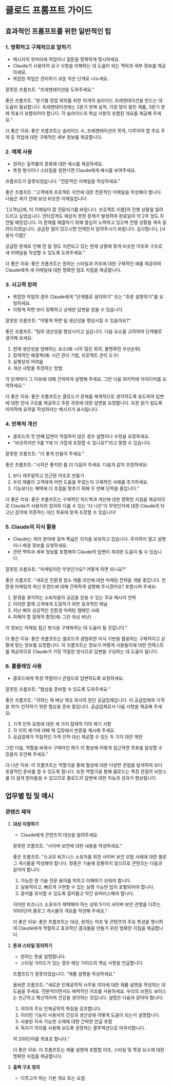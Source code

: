 # 클로드 프롬프트 가이드

## 효과적인 프롬프트를 위한 일반적인 팁

### 1. 명확하고 구체적으로 말하기
   - 메시지의 첫머리에 작업이나 질문을 명확하게 명시하세요.
   - Claude가 사용자의 요구 사항을 이해하는 데 도움이 되는 맥락과 세부 정보를 제공하세요.
   - 복잡한 작업은 관리하기 쉬운 작은 단계로 나누세요.

   잘못된 프롬프트:
   "프레젠테이션을 도와주세요."

   좋은 프롬프트:
   "분기별 영업 회의를 위한 10개의 슬라이드 프레젠테이션을 만드는 데 도움이 필요합니다. 프레젠테이션에는 2분기 판매 실적, 가장 많이 팔린 제품, 3분기 판매 목표가 포함되어야 합니다. 각 슬라이드의 핵심 사항이 포함된 개요를 제공해 주세요."

   더 좋은 이유: 좋은 프롬프트는 슬라이드 수, 프레젠테이션의 목적, 다루어야 할 주요 주제 등 작업에 대한 구체적인 세부 정보를 제공합니다.

### 2. 예제 사용
   - 원하는 출력물의 종류에 대한 예시를 제공하세요.
   - 특정 형식이나 스타일을 원한다면 Claude에게 예시를 보여주세요.

   프롬프트가 잘못되었습니다:
   "전문적인 이메일을 작성하세요."

   좋은 프롬프트:
   "고객에게 프로젝트 지연에 대한 전문적인 이메일을 작성해야 합니다. 다음은 제가 전에 보낸 비슷한 이메일입니다:

   '[고객님]께,
   이 이메일이 잘 전달되기를 바랍니다. 프로젝트 이름]의 진행 상황을 알려드리고 싶었습니다. 안타깝게도 예상치 못한 문제가 발생하여 완료일이 약 2주 정도 지연될 예정입니다. 이 문제를 해결하기 위해 열심히 노력하고 있으며 진행 상황을 계속 알려드리겠습니다.
   궁금한 점이 있으시면 언제든지 알려주시기 바랍니다.
   감사합니다,
   [사용자 이름]'

   공급망 문제로 인해 한 달 정도 지연되고 있는 현재 상황에 맞게 비슷한 어조와 구조로 새 이메일을 작성할 수 있도록 도와주세요."

   더 좋은 이유: 좋은 프롬프트는 원하는 스타일과 어조에 대한 구체적인 예를 제공하여 Claude에게 새 이메일에 대한 명확한 참조 지점을 제공합니다.

### 3. 사고력 장려
   - 복잡한 작업의 경우 Claude에게 "단계별로 생각하기" 또는 "추론 설명하기"를 요청하세요.
   - 이렇게 하면 보다 정확하고 상세한 답변을 얻을 수 있습니다.

   잘못된 프롬프트:
   "어떻게 하면 팀 생산성을 향상시킬 수 있을까요?"

   좋은 프롬프트:
   "팀의 생산성을 향상시키고 싶습니다. 다음 요소를 고려하여 단계별로 생각해 보세요:
   1. 현재 생산성을 방해하는 요소(예: 너무 많은 회의, 불명확한 우선순위)
   2. 잠재적인 해결책(예: 시간 관리 기법, 프로젝트 관리 도구)
   3. 실행상의 어려움
   4. 개선 사항을 측정하는 방법

   각 단계마다 그 이유에 대해 간략하게 설명해 주세요. 그런 다음 마지막에 아이디어를 요약하세요."

   더 좋은 이유: 좋은 프롬프트는 클로드가 문제를 체계적으로 생각하도록 유도하여 답변에 대한 안내 구조를 제공하고 추론 과정에 대한 설명을 요청합니다. 또한 읽기 쉽도록 마지막에 요약을 작성하라는 메시지가 표시됩니다.

### 4. 반복적 개선
   - 클로드의 첫 번째 답변이 적절하지 않은 경우 설명이나 수정을 요청하세요.
   - "비슷하지만 X를 Y에 더 가깝게 조정할 수 있나요?"라고 말할 수 있습니다.

   잘못된 프롬프트:
   "더 좋게 만들어 주세요."

   좋은 프롬프트:
   "시작은 좋지만 좀 더 다듬어 주세요. 다음과 같이 조정하세요:
   1. 보다 캐주얼하고 친근한 어조로 만들기
   2. 우리 제품이 고객에게 어떤 도움을 주었는지 구체적인 사례를 추가하세요.
   3. 기능보다는 혜택에 더 초점을 맞추기 위해 두 번째 단락을 줄입니다."

   더 좋은 이유: 좋은 프롬프트는 구체적인 피드백과 개선에 대한 명확한 지침을 제공하므로 Claude가 사용자의 정의와 다를 수 있는 '더 나은'이 무엇인지에 대한 Claude의 타고난 감각에 의존하는 대신 목표에 맞게 조정할 수 있습니다!

### 5. Claude의 지식 활용
   - Claude는 여러 분야에 걸쳐 폭넓은 지식을 보유하고 있습니다. 주저하지 말고 설명이나 배경 정보를 요청하세요.
   - 관련 맥락과 세부 정보를 포함해야 Claude의 답변이 최대한 도움이 될 수 있습니다.

   잘못된 프롬프트:
   "마케팅이란 무엇인가요? 어떻게 하면 되나요?"

   좋은 프롬프트:
   "새로운 친환경 청소 제품 라인에 대한 마케팅 전략을 개발 중입니다. 친환경 마케팅의 최신 트렌드에 대해 간략하게 설명해 주시겠어요? 포함시켜 주세요:
   1. 환경을 생각하는 소비자들의 공감을 얻을 수 있는 주요 메시지 전략
   2. 이러한 잠재 고객에게 도달하기 위한 효과적인 채널
   3. 지난 해의 성공적인 친환경 마케팅 캠페인 사례
   4. 피해야 할 잠재적 함정(예: 그린 워싱 비난)

   이 정보는 마케팅 접근 방식을 구체화하는 데 도움이 될 것입니다."

   더 좋은 이유: 좋은 프롬프트는 클로드의 광범위한 지식 기반을 활용하는 구체적이고 상황에 맞는 정보를 요청합니다. 이 프롬프트는 정보가 어떻게 사용될지에 대한 컨텍스트를 제공하므로 Claude가 가장 적절한 방식으로 답변을 구성하는 데 도움이 됩니다.

### 6. 롤플레잉 사용
   - 클로드에게 특정 역할이나 관점으로 답변하도록 요청하세요.

   잘못된 프롬프트:
   "협상을 준비할 수 있도록 도와주세요."

   좋은 프롬프트:
   "귀하는 제 배낭 제조 회사의 원단 공급업체입니다. 이 공급업체와 가격을 10% 인하하기 위한 협상을 준비 중입니다. 공급업체로서 다음 사항을 제공해 주세요:
   1. 가격 인하 요청에 대한 세 가지 잠재적 이의 제기 사항
   2. 각 이의 제기에 대해 제 입장에서 반론을 제시해 주세요.
   3. 공급업체가 직접적인 가격 인하 대신 제공할 수 있는 두 가지 대안 제안

   그런 다음, 역할을 바꿔서 구매자인 제가 이 협상에 어떻게 접근하면 목표를 달성할 수 있을지 조언해 주세요."

   더 나은 이유: 이 프롬프트는 역할극을 통해 협상에 대한 다양한 관점을 탐색하여 보다 포괄적인 준비를 할 수 있도록 합니다. 또한 역할극을 통해 클로드는 특정 관점의 뉘앙스를 더 쉽게 받아들일 수 있으므로 클로드의 답변에 대한 지능과 성과가 향상됩니다.

## 업무별 팁 및 예시

### 콘텐츠 제작

1. **대상 지정하기**
   - Claude에게 콘텐츠의 대상을 알려주세요.

   잘못된 프롬프트:
   "사이버 보안에 대한 내용을 작성하세요."

   좋은 프롬프트:
   "소규모 비즈니스 소유자를 위한 사이버 보안 모범 사례에 대한 블로그 게시물을 작성해야 합니다. 청중은 기술에 정통하지 않으므로 콘텐츠는 다음과 같아야 합니다:
   1. 가능한 한 기술 전문 용어를 피하고 이해하기 쉬워야 합니다.
   2. 실용적이고, 빠르게 구현할 수 있는 실행 가능한 팁이 포함되어야 합니다.
   3. 흥미를 유지할 수 있도록 흥미롭고 약간 유머러스해야 합니다.

   이러한 비즈니스 소유자가 채택해야 하는 상위 5가지 사이버 보안 관행을 다루는 1000단어 블로그 게시물의 개요를 작성해 주세요."

   더 좋은 이유: 좋은 프롬프트는 대상, 원하는 어조 및 콘텐츠의 주요 특성을 명시하여 Claude에게 적절하고 효과적인 결과물을 만들기 위한 명확한 지침을 제공합니다.

2. **톤과 스타일 정의하기**
   - 원하는 톤을 설명합니다.
   - 스타일 가이드가 있는 경우 해당 가이드의 핵심 사항을 언급합니다.

   프롬프트가 잘못되었습니다:
   "제품 설명을 작성하세요."

   올바른 프롬프트:
   "새로운 인체공학적 사무용 의자에 대한 제품 설명을 작성하는 데 도움을 주세요. 전문적이면서도 매력적인 어조를 사용하세요. 우리의 브랜드 보이스는 친근하고 혁신적이며 건강을 생각하는 것입니다. 설명은 다음과 같아야 합니다:
   1. 의자의 주요 인체공학적 특징을 강조합니다.
   2. 이러한 기능이 사용자의 건강과 생산성에 어떻게 도움이 되는지 설명합니다.
   3. 사용된 지속 가능한 소재에 대한 간략한 언급 포함
   4. 독자가 의자를 사용해 보도록 권장하는 콜투액션으로 마무리합니다.

   약 200단어를 목표로 합니다."

   더 좋은 이유: 이 프롬프트는 제품 설명에 포함할 어조, 스타일 및 특정 요소에 대한 명확한 지침을 제공합니다.

3. **출력 구조 정의**
   - 다루고자 하는 기본 개요 또는 요점 
